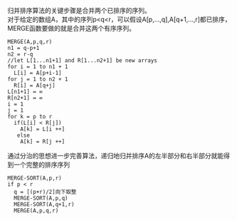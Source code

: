 归并排序算法的关键步骤是合并两个已排序的序列。   
对于给定的数组A，其中的序列p<q<r，可以假设A[p,...,q],A[q+1,...,r]都已排序，   
MERGE函数要做的就是合并这两个有序序列。
```
MERGE(A,p,q,r)
n1 = q-p+1
n2 = r-q
//let L[1...n1+1] and R[1...n2+1] be new arrays
for i = 1 to n1 + 1
  L[i] = A[p+i-1]
for j = 1 to n2 + 1
  R[i] = A[q+j]
L[n1+1] = ∞
R[n2+1] = ∞
i = 1
j = 1
for k = p to r
  if(L[i] < R[j])
    A[k] = L[i ++]
   else
    A[k] = R[j ++]
```

通过分治的思想进一步完善算法，递归地归并排序A的左半部分和右半部分就能得到一个完整的排序序列
```
MERGE-SORT(A,p,r)
if p < r
  q = [(p+r)/2]向下取整
  MERGE-SORT(A,p,q)
  MERGE-SORT(A,q+1,r)
  MERGE(A,p,q,r)
```
